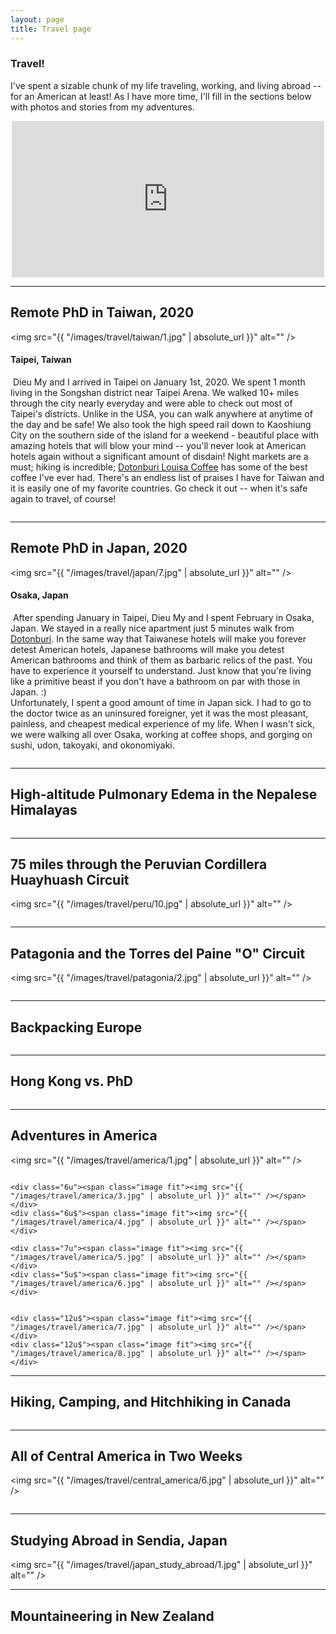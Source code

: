 ```yaml
---
layout: page
title: Travel page
---
```

### Travel!
I've spent a sizable chunk of my life traveling, working, and living abroad -- for an American at least! As I have more time, I'll fill in the sections below with photos and stories from my adventures.

<div style='text-align:center;'  >
<iframe width="500" height="250" frameborder="0" scrolling="no" marginheight="0" marginwidth="0" src="https://www.29travels.com/getmap.php?j=HKJPNPKRTWAUNZBEDKFIFRDEITNLNOPTESSEGBVACAMXUSARBZCRCLSVGTHNNIPAPE&k=&hm=&f=&l1=Been There&l2=&c=cccdff94&cf=ccff0000&cw=77ccff&d=f2faf2&w=500&h=250"></iframe><br />
</div>

---
## Remote PhD in Taiwan, 2020
<span class="image fit"><img src="{{ "/images/travel/taiwan/1.jpg" | absolute_url }}" alt="" /></span>
#### Taipei, Taiwan
<p><span class="image left"><img src="{{ "/images/travel/taiwan/2.jpg" | absolute_url }}" alt="" /></span>
Dieu My and I arrived in Taipei on January 1st, 2020. We spent 1 month living in the Songshan district near Taipei Arena. We walked 10+ miles through the city nearly everyday and were able to check out most of Taipei's districts. Unlike in the USA, you can walk anywhere at anytime of the day and be safe! We also took the high speed rail down to Kaoshiung City on the southern side of the island for a weekend - beautiful place with amazing hotels that will blow your mind -- you'll never look at American hotels again without a significant amount of disdain! Night markets are a must; hiking is incredible; <a href="https://www.louisacoffee.co/" target='_blank'>Dotonburi
Louisa Coffee</a> has some of the best coffee I've ever had. There's an endless list of praises I have for Taiwan and it is easily one of my favorite countries. Go check it out -- when it's safe again to travel, of course!
</p>

<div class="box alt">
    <div class="row 50% uniform">
        <div class="4u"><span class="image fit"><img src="{{ "/images/travel/taiwan/3.jpg" | absolute_url }}" alt="" /></span></div>
        <div class="4u"><span class="image fit"><img src="{{ "/images/travel/taiwan/9.jpg" | absolute_url }}" alt="" /></span></div>
        <div class="4u$"><span class="image fit"><img src="/images/travel/taiwan/11.jpg" alt="" /></span></div>
        <!-- Break -->
        <div class="4u"><span class="image fit"><img src="{{ "/images/travel/taiwan/5.jpg" | absolute_url }}" alt="" /></span></div>
        <div class="4u"><span class="image fit"><img src="{{ "/images/travel/taiwan/10.jpg" | absolute_url }}" alt="" /></span></div>
        <div class="4u$"><span class="image fit"><img src="{{ "/images/travel/taiwan/8.jpg" | absolute_url }}" alt="" /></span></div>
        <!-- Break -->
        <div class="4u"><span class="image fit"><img src="{{ "/images/travel/taiwan/4.jpg" | absolute_url }}" alt="" /></span></div>
        <div class="4u"><span class="image fit"><img src="{{ "/images/travel/taiwan/7.jpg" | absolute_url }}" alt="" /></span></div>
        <div class="4u$"><span class="image fit"><img src="{{ "/images/travel/taiwan/6.jpg" | absolute_url }}" alt="" /></span></div>
    </div>
</div>

---

## Remote PhD in Japan, 2020

<span class="image fit"><img src="{{ "/images/travel/japan/7.jpg" | absolute_url }}" alt="" /></span>
#### Osaka, Japan
<p><span class="image right"><img src="{{ "/images/travel/japan/11.jpg" | absolute_url }}" alt="" /></span>
After spending January in Taipei, Dieu My and I spent February in Osaka, Japan. We stayed in a really nice apartment just 5 minutes walk from <a href="http://www.osakastation.com/dotonbori-area-the-bright-heart-of-osaka/" target='_blank'>Dotonburi</a>. In the same way that Taiwanese hotels will make you forever detest American hotels, Japanese bathrooms will make you detest American bathrooms and think of them as barbaric relics of the past. You have to experience it yourself to understand. Just know that you're living like a primitive beast if you don't have a bathroom on par with those in Japan. :)

<br>
Unfortunately, I spent a good amount of time in Japan sick. I had to go to the doctor twice as an uninsured foreigner, yet it was the most pleasant, painless, and cheapest medical experience of my life. When I wasn't sick, we were walking all over Osaka, working at coffee shops, and gorging on sushi, udon, takoyaki, and okonomiyaki.

</p>

<div class="box alt">
    <div class="row 50% uniform">
        <div class="4u"><span class="image fit"><img src="{{ "/images/travel/japan/3.jpg" | absolute_url }}" alt="" /></span></div>
        <div class="4u"><span class="image fit"><img src="{{ "/images/travel/japan/9.jpg" | absolute_url }}" alt="" /></span></div>
        <div class="4u$"><span class="image fit"><img src="/images/travel/japan/1.jpg" alt="" /></span></div>
        <!-- Break -->
        <div class="4u"><span class="image fit"><img src="{{ "/images/travel/japan/5.jpg" | absolute_url }}" alt="" /></span></div>
        <div class="4u"><span class="image fit"><img src="{{ "/images/travel/japan/10.jpg" | absolute_url }}" alt="" /></span></div>
        <div class="4u$"><span class="image fit"><img src="{{ "/images/travel/japan/8.jpg" | absolute_url }}" alt="" /></span></div>
        <!-- Break -->
        <div class="4u"><span class="image fit"><img src="{{ "/images/travel/japan/4.jpg" | absolute_url }}" alt="" /></span></div>
        <div class="4u"><span class="image fit"><img src="{{ "/images/travel/japan/2.jpg" | absolute_url }}" alt="" /></span></div>
        <div class="4u$"><span class="image fit"><img src="{{ "/images/travel/japan/6.jpg" | absolute_url }}" alt="" /></span></div>
    </div>
</div>

---

## High-altitude Pulmonary Edema in the Nepalese Himalayas
<div class="row 50% uniform">
    <div class="2u"><span class="image fit"><img src="{{ "/images/travel/nepal/1.jpg" | absolute_url }}" alt="" /></span></div>
    <div class="10u$"><span class="image fit"><img src="{{ "/images/travel/nepal/2.jpg" | absolute_url }}" alt="" /></span></div>
    <!-- Break -->
    <div class="12u$"><span class="image fit"><img src="{{ "/images/travel/nepal/4.jpg" | absolute_url }}" alt="" /></span></div>
    <!-- Break -->
    <div class="6u"><span class="image fit"><img src="{{ "/images/travel/nepal/3.jpg" | absolute_url }}" alt="" /></span></div>
    <div class="6u$"><span class="image fit"><img src="{{ "/images/travel/nepal/5.jpg" | absolute_url }}" alt="" /></span></div>
    <!-- Break -->
    <div class="12u$"><span class="image fit"><img src="{{ "/images/travel/nepal/6.jpg" | absolute_url }}" alt="" /></span></div>
</div>


---

## 75 miles through the Peruvian Cordillera Huayhuash Circuit

<span class="image fit"><img src="{{ "/images/travel/peru/10.jpg" | absolute_url }}" alt="" /></span>

<div class="box alt">
    <div class="row 50% uniform">
        <div class="4u"><span class="image fit"><img src="{{ "/images/travel/peru/1.jpg" | absolute_url }}" alt="" /></span></div>
        <div class="4u"><span class="image fit"><img src="{{ "/images/travel/peru/2.jpg" | absolute_url }}" alt="" /></span></div>
        <div class="4u$"><span class="image fit"><img src="/images/travel/peru/3.jpg" alt="" /></span></div>
        <!-- Break -->
        <div class="8u"><span class="image fit"><img src="{{ "/images/travel/peru/4.jpg" | absolute_url }}" alt="" /></span></div>
        <div class="4u$"><span class="image fit"><img src="{{ "/images/travel/peru/5.jpg" | absolute_url }}" alt="" /></span></div>
        <!-- Break -->
        <div class="4u"><span class="image fit"><img src="{{ "/images/travel/peru/6.jpg" | absolute_url }}" alt="" /></span></div>
        <div class="8u$"><span class="image fit"><img src="{{ "/images/travel/peru/7.jpg" | absolute_url }}" alt="" /></span></div>
        <!-- Break -->
        <div class="6u"><span class="image fit"><img src="{{ "/images/travel/peru/8.jpg" | absolute_url }}" alt="" /></span></div>
        <div class="6u$"><span class="image fit"><img src="{{ "/images/travel/peru/9.jpg" | absolute_url }}" alt="" /></span></div>
        <!-- Break -->
        <div class="12u"><span class="image fit"><img src="{{ "/images/travel/peru/10.jpg" | absolute_url }}" alt="" /></span></div>
    </div>
</div>

---

## Patagonia and the Torres del Paine "O" Circuit
<span class="image fit"><img src="{{ "/images/travel/patagonia/2.jpg" | absolute_url }}" alt="" /></span>

<div class="box alt">
    <div class="row 50% uniform">
        <div class="4u"><span class="image fit"><img src="{{ "/images/travel/patagonia/9.jpg" | absolute_url }}" alt="" /></span></div>
        <div class="4u"><span class="image fit"><img src="{{ "/images/travel/patagonia/5.jpg" | absolute_url }}" alt="" /></span></div>
        <div class="4u$"><span class="image fit"><img src="/images/travel/patagonia/6.jpg" alt="" /></span></div>
        <!-- Break -->
        <div class="4u"><span class="image fit"><img src="{{ "/images/travel/patagonia/4.jpg" | absolute_url }}" alt="" /></span></div>
        <div class="4u"><span class="image fit"><img src="{{ "/images/travel/patagonia/7.jpg" | absolute_url }}" alt="" /></span></div>
        <div class="4u$"><span class="image fit"><img src="{{ "/images/travel/patagonia/8.jpg" | absolute_url }}" alt="" /></span></div>
        <!-- Break -->
        <div class="4u"><span class="image fit"><img src="{{ "/images/travel/patagonia/3.jpg" | absolute_url }}" alt="" /></span></div>
        <div class="4u"><span class="image fit"><img src="{{ "/images/travel/patagonia/10.jpg" | absolute_url }}" alt="" /></span></div>
        <div class="4u$"><span class="image fit"><img src="{{ "/images/travel/patagonia/9.jpg" | absolute_url }}" alt="" /></span></div>
    </div>
</div>

---

## Backpacking Europe

<div class="box alt">
    <div class="row 50% uniform">
        <div class="5u"><span class="image fit"><img src="{{ "/images/travel/europe/1.jpg" | absolute_url }}" alt="" /></span></div>
        <div class="7u$"><span class="image fit"><img src="{{ "/images/travel/europe/2.jpg" | absolute_url }}" alt="" /></span></div>
        <!-- Break -->
        <div class="6u"><span class="image fit"><img src="/images/travel/europe/4.jpg" alt="" /></span></div>
        <div class="6u$"><span class="image fit"><img src="/images/travel/europe/3.jpg" alt="" /></span></div>
        <!-- Break -->
        <div class="5u"><span class="image fit"><img src="{{ "/images/travel/europe/5.jpg" | absolute_url }}" alt="" /></span></div>
        <div class="7u$"><span class="image fit"><img src="{{ "/images/travel/europe/6.jpg" | absolute_url }}" alt="" /></span></div>
    </div>
</div>

---

## Hong Kong vs. PhD

<div class="box alt">
    <div class="row 50% uniform">
        <div class="12u$"><span class="image fit"><img src="{{ "/images/travel/hk/1.jpg" | absolute_url }}" alt="" /></span></div>
        <div class="12u$"><span class="image fit"><img src="{{ "/images/travel/hk/2.jpg" | absolute_url }}" alt="" /></span></div>
        <div class="12u$"><span class="image fit"><img src="/images/travel/hk/3.jpg" alt="" /></span></div>
    </div>
</div>

---

## Adventures in America
<span class="image fit"><img src="{{ "/images/travel/america/1.jpg" | absolute_url }}" alt="" /></span>

<div class="row 50% uniform">
    <div class="12u$"><span class="image fit"><img src="{{ "/images/travel/america/2.jpg" | absolute_url }}" alt="" /></span></div>

    <div class="6u"><span class="image fit"><img src="{{ "/images/travel/america/3.jpg" | absolute_url }}" alt="" /></span></div>
    <div class="6u$"><span class="image fit"><img src="{{ "/images/travel/america/4.jpg" | absolute_url }}" alt="" /></span></div>

    <div class="7u"><span class="image fit"><img src="{{ "/images/travel/america/5.jpg" | absolute_url }}" alt="" /></span></div>
    <div class="5u$"><span class="image fit"><img src="{{ "/images/travel/america/6.jpg" | absolute_url }}" alt="" /></span></div>


    <div class="12u$"><span class="image fit"><img src="{{ "/images/travel/america/7.jpg" | absolute_url }}" alt="" /></span></div>
    <div class="12u$"><span class="image fit"><img src="{{ "/images/travel/america/8.jpg" | absolute_url }}" alt="" /></span></div>
</div>

---

## Hiking, Camping, and Hitchhiking in Canada

<div class="row 50% uniform">
    <div class="3u"><span class="image fit"><img src="{{ "/images/travel/canada/3.jpg" | absolute_url }}" alt="" /></span></div>
    <div class="9u"><span class="image fit"><img src="{{ "/images/travel/canada/2.jpg" | absolute_url }}" alt="" /></span></div>
    <div class="5u"><span class="image fit"><img src="{{ "/images/travel/canada/1.jpg" | absolute_url }}" alt="" /></span></div>
    <div class="7u"><span class="image fit"><img src="{{ "/images/travel/canada/4.jpg" | absolute_url }}" alt="" /></span></div>
</div>

---

## All of Central America in Two Weeks

<span class="image fit"><img src="{{ "/images/travel/central_america/6.jpg" | absolute_url }}" alt="" /></span>

<div class="box alt">
    <div class="row 50% uniform">
        <div class="4u"><span class="image fit"><img src="{{ "/images/travel/central_america/5.jpg" | absolute_url }}" alt="" /></span></div>
        <div class="4u"><span class="image fit"><img src="{{ "/images/travel/central_america/2.jpg" | absolute_url }}" alt="" /></span></div>
        <div class="4u$"><span class="image fit"><img src="/images/travel/central_america/9.jpg" alt="" /></span></div>
        <!-- Break -->
        <div class="8u"><span class="image fit"><img src="{{ "/images/travel/central_america/7.jpg" | absolute_url }}" alt="" /></span></div>
        <div class="4u$"><span class="image fit"><img src="{{ "/images/travel/central_america/1.jpg" | absolute_url }}" alt="" /></span></div>
        <!-- Break -->
        <div class="4u"><span class="image fit"><img src="{{ "/images/travel/central_america/8.jpg" | absolute_url }}" alt="" /></span></div>
        <div class="8u$"><span class="image fit"><img src="{{ "/images/travel/central_america/12.jpg" | absolute_url }}" alt="" /></span></div>
        <!-- Break -->
        <div class="12u$"><span class="image fit"><img src="{{ "/images/travel/central_america/4.jpg" | absolute_url }}" alt="" /></span></div>
        <!-- Break -->
        <div class="12u"><span class="image fit"><img src="{{ "/images/travel/central_america/10.jpg" | absolute_url }}" alt="" /></span></div>
        <!-- Break -->
        <div class="12u"><span class="image fit"><img src="{{ "/images/travel/central_america/11.jpg" | absolute_url }}" alt="" /></span></div>
    </div>
</div>

---

## Studying Abroad in Sendia, Japan
<span class="image fit"><img src="{{ "/images/travel/japan_study_abroad/1.jpg" | absolute_url }}" alt="" /></span>

---

## Mountaineering in New Zealand

<div class="box alt">
    <div class="row 50% uniform">
        <div class="4u"><span class="image fit"><img src="{{ "/images/travel/nz/1.jpg" | absolute_url }}" alt="" /></span></div>
        <div class="4u"><span class="image fit"><img src="{{ "/images/travel/nz/5.jpg" | absolute_url }}" alt="" /></span></div>
        <div class="4u$"><span class="image fit"><img src="/images/travel/nz/3.jpg" alt="" /></span></div>
        <!-- Break -->
        <div class="4u"><span class="image fit"><img src="{{ "/images/travel/nz/4.jpg" | absolute_url }}" alt="" /></span></div>
        <div class="4u"><span class="image fit"><img src="{{ "/images/travel/nz/2.jpg" | absolute_url }}" alt="" /></span></div>
        <div class="4u$"><span class="image fit"><img src="{{ "/images/travel/nz/7.jpg" | absolute_url }}" alt="" /></span></div>
        <!-- Break -->
        <div class="4u"><span class="image fit"><img src="{{ "/images/travel/nz/6.jpg" | absolute_url }}" alt="" /></span></div>
        <div class="4u"><span class="image fit"><img src="{{ "/images/travel/nz/8.jpg" | absolute_url }}" alt="" /></span></div>
        <div class="4u$"><span class="image fit"><img src="{{ "/images/travel/nz/9.jpg" | absolute_url }}" alt="" /></span></div>
        <!-- Break -->
        <div class="4u"><span class="image fit"><img src="{{ "/images/travel/nz/10.jpg" | absolute_url }}" alt="" /></span></div>
        <div class="4u"><span class="image fit"><img src="{{ "/images/travel/nz/11.jpg" | absolute_url }}" alt="" /></span></div>
        <div class="4u$"><span class="image fit"><img src="{{ "/images/travel/nz/12.jpg" | absolute_url }}" alt="" /></span></div>
    </div>
</div>
